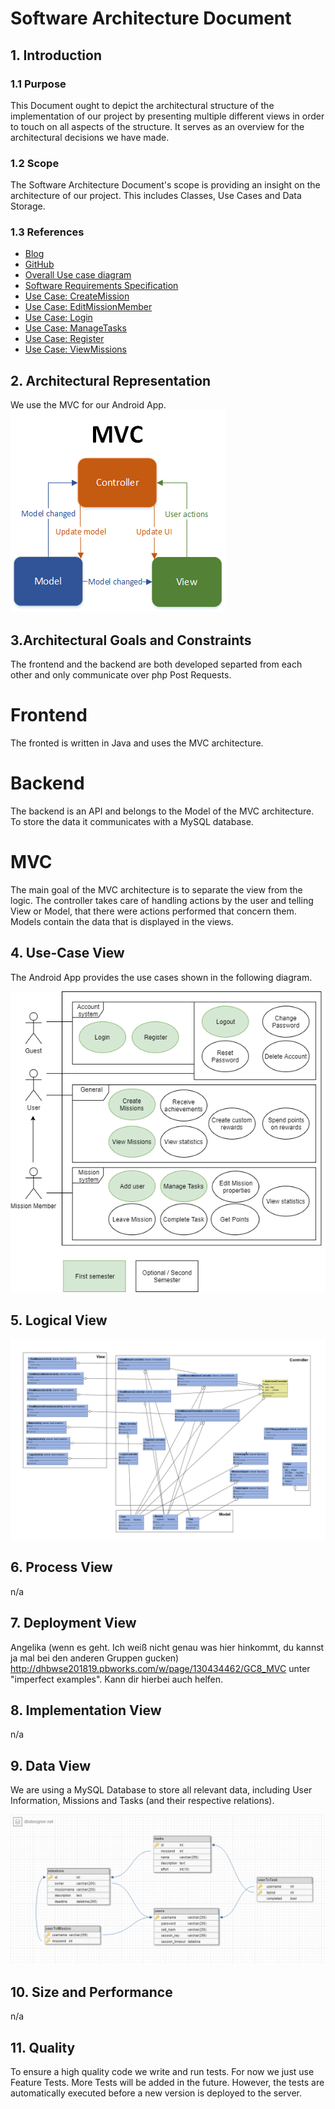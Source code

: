 # Software Architecture Document


## 1. Introduction 

### 1.1 Purpose
This Document ought to depict the architectural structure of the implementation of our project by presenting multiple different views in order to touch on all aspects of the structure. It serves as an overview for the architectural decisions we have made.
### 1.2 Scope
The Software Architecture Document's scope is providing an insight on the architecture of our project. This includes Classes, Use Cases and Data Storage.
  
### 1.3 References
- [Blog](https://learnityourselfdhbw.wordpress.com/)
- [GitHub](https://github.com/Mert-Guenduez/learnityourself)
- [Overall Use case diagram](https://github.com/Mert-Guenduez/learnityourself/blob/master/Documentation/UC/UseCases_Overview.png)
- [Software Requirements Specification](https://github.com/Mert-Guenduez/learnityourself/blob/master/Documentation/SRS/SRS.md)
- [Use Case: CreateMission](https://github.com/Mert-Guenduez/learnityourself/blob/master/Documentation/UC/CreateMission/UC_CreateMission.md)
- [Use Case: EditMissionMember](https://github.com/Mert-Guenduez/learnityourself/blob/master/Documentation/UC/EditMissionMember/UC_EditMissionMember.md)
- [Use Case: Login](https://github.com/Mert-Guenduez/learnityourself/blob/master/Documentation/UC/Login/UC_Login.md)
- [Use Case: ManageTasks](https://github.com/Mert-Guenduez/learnityourself/tree/master/Documentation/UC/ManageTasks)
- [Use Case: Register](https://github.com/Mert-Guenduez/learnityourself/blob/master/Documentation/UC/Register/UC_Register.md)
- [Use Case: ViewMissions](https://github.com/Mert-Guenduez/learnityourself/blob/master/Documentation/UC/ViewMissions/UC_ViewMissions.md)

## 2. Architectural Representation
We use the MVC for our Android App. 
![MVC](https://github.com/Mert-Guenduez/learnityourself/blob/master/Documentation/MVC.png)
  
## 3.Architectural Goals and Constraints 
The frontend and the backend are both developed separted from each other and only communicate over php Post Requests.

# Frontend
The fronted is written in Java and uses the MVC architecture.

# Backend
The backend is an API and belongs to the Model of the MVC architecture. To store the data it communicates with a MySQL database.

# MVC
The main goal of the MVC architecture is to separate the view from the logic. The controller takes care of handling actions by the user and telling View or Model, that there were actions performed that concern them. Models contain the data that is displayed in the views.


## 4. Use-Case View 
The Android App provides the use cases shown in the following diagram.

![UC](https://github.com/Mert-Guenduez/learnityourself/blob/master/Documentation/UC/UseCases_Overview.png)


## 5. Logical View
![Logical View](https://raw.githubusercontent.com/Mert-Guenduez/learnityourself/master/Documentation/MVCDiagram.png)

## 6. Process View
n/a

## 7. Deployment View
Angelika (wenn es geht. Ich weiß nicht genau was hier hinkommt, du kannst ja mal bei den anderen Gruppen gucken)
http://dhbwse201819.pbworks.com/w/page/130434462/GC8_MVC unter "imperfect examples". Kann dir hierbei auch helfen.

## 8. Implementation View
n/a

## 9. Data View
We are using a MySQL Database to store all relevant data, including User Information, Missions and Tasks (and their respective relations).

![DataScheme](https://raw.githubusercontent.com/Mert-Guenduez/learnityourself/master/Documentation/dbScheme.png)

## 10. Size and Performance
n/a

## 11. Quality
To ensure a high quality code we write and run tests. For now we just use Feature Tests. More Tests will be added in the future. However, the tests are automatically executed before a new version is deployed to the server.
